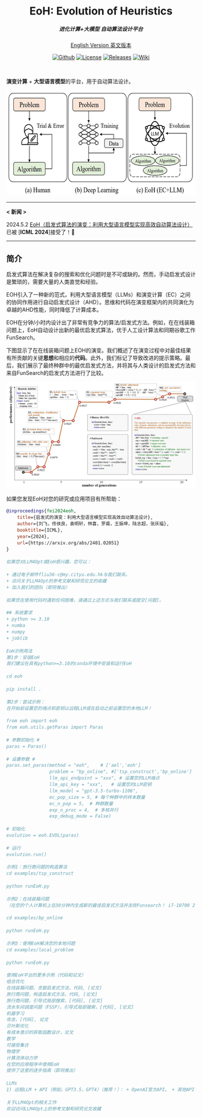 

<div align=center>
<h1 align="center">
EoH: Evolution of Heuristics 
</h1>
<h5 align="center">
进化计算+大模型 自动算法设计平台
</h5>

 [English Version 英文版本](./README.md)

[![Github][Github-image]][Github-url]
[![License][License-image]][License-url]
[![Releases][Releases-image]][Releases-url]
[![Wiki][Wiki-image]][Wiki-url]


[Github-image]: https://img.shields.io/badge/github-12100E.svg?style=flat-square
[License-image]: https://img.shields.io/badge/License-MIT-orange?style=flat-square
[Releases-image]: https://img.shields.io/badge/Release-Version_1.0-blue?style=flat-square
[Installation-image]: https://img.shields.io/badge/Web_Demo-Version_1.0-blue?style=flat-square
[Wiki-image]: https://img.shields.io/badge/Docs-参考文档-black?style=flat-square


[Github-url]: https://github.com/FeiLiu36/EOH
[License-url]: https://github.com/FeiLiu36/EOH/blob/main/LICENSE
[Releases-url]: https://github.com/FeiLiu36/EOH/releases
[Wiki-url]: https://github.com/FeiLiu36/EOH/tree/main/docs



</div>
<br>



**演变计算** + **大型语言模型**的平台，用于自动算法设计。

<img src="./docs/figures/eoh.JPG" alt="eoh" width="600" height="280">

---
**< 新闻 >**

2024.5.2 [EoH（启发式算法的演变：利用大型语言模型实现高效自动算法设计）](https://arxiv.org/abs/2401.02051) 已被 [**ICML 2024**]接受了！🎉

---

## 简介


启发式算法在解决复杂的搜索和优化问题时是不可或缺的。然而，手动启发式设计是繁琐的，需要大量的人类直觉和经验。

EOH引入了一种新的范式，利用大型语言模型（LLMs）和演变计算（EC）之间的协同作用进行自动启发式设计（AHD）。思维和代码在演变框架内的共同演化为卓越的AHD性能，同时降低了计算成本。

EOH在分钟/小时内设计出了非常有竞争力的算法/启发式方法。例如，在在线装箱问题上，EoH自动设计出新的最优启发式算法，优于人工设计算法和同期谷歌工作FunSearch。

下图显示了在在线装箱问题上EOH的演变。我们概述了在演变过程中对最佳结果有所贡献的关键**思想**和相应的**代码**。此外，我们标记了导致改进的提示策略。最后，我们展示了最终种群中的最优启发式方法，并将其与人类设计的启发式方法和来自FunSearch的启发式方法进行了比较。

<img src="./docs/figures/evolution.jpg" alt="ael" width="1000" height="auto">



如果您发现EoH对您的研究或应用项目有所帮助：

```bibtex
@inproceedings{fei2024eoh,
    title={启发式的演变：利用大型语言模型实现高效自动算法设计},
    author={刘飞，佟侠良，袁明轩，林喜，罗甫，王振坤，陆志超，张庆福},
    booktitle={ICML},
    year={2024},
    url={https://arxiv.org/abs/2401.02051}
}

如果您对LLM4Opt或EoH感兴趣，您可以：

+ 通过电子邮件fliu36-c@my.cityu.edu.hk与我们联系。
+ 访问关于LLM4Opt的参考文献和研究论文的收藏 
+ 加入我们的团队（即将推出）

如果您在使用代码时遇到任何困难，请通过上述方式与我们联系或提交[问题]。

## 系统要求
+ python >= 3.10
+ numba
+ numpy
+ joblib

EoH示例用法
第1步：安装EoH
我们建议在具有python>=3.10的conda环境中安装和运行EoH

cd eoh

pip install .
 
第2步：尝试示例：
在开始前设置您的端点和密钥以远程LLM或在启动之前设置您的本地LLM！

from eoh import eoh
from eoh.utils.getParas import Paras

# 参数初始化 #
paras = Paras() 

# 设置参数 #
paras.set_paras(method = "eoh",    # ['ael','eoh']
                problem = "bp_online", #['tsp_construct','bp_online']
                llm_api_endpoint = "xxx", # 设置您的LLM端点
                llm_api_key = "xxx",   # 设置您的LLM密钥
                llm_model = "gpt-3.5-turbo-1106",
                ec_pop_size = 5, # 每个种群中的样本数量
                ec_n_pop = 5,  # 种群数量
                exp_n_proc = 4,  # 多核并行
                exp_debug_mode = False)

# 初始化
evolution = eoh.EVOL(paras)

# 运行
evolution.run()
 
示例1：旅行商问题的构造算法
cd examples/tsp_construct

python runEoH.py
 
示例2：在线装箱问题
（在您的个人计算机上在30分钟内生成新的最佳启发式方法并击败Funsearch！ i7-10700 2.9Ghz, 32GB）

cd examples/bp_online

python runEoH.py
 
示例3：使用EoH解决您的本地问题
cd examples/local_problem

python runEoH.py
 
使用EoH平台的更多示例（代码和论文）
组合优化
在线装箱问题，贪婪启发式方法，代码, [论文]
旅行商问题，构造启发式方法，代码, [论文]
旅行商问题，引导式局部搜索，[代码], [论文]
流水车间调度问题（FSSP），引导式局部搜索，[代码], [论文]
机器学习
攻击，[代码], 论文
贝叶斯优化
有成本意识的获取函数设计，论文
数学
可接受集合
物理学
计算流体动力学
在您的应用程序中使用EoH
提供了这里的逐步指南（即将推出）

LLMs
1) 远程LLM + API（例如，GPT3.5，GPT4）（推荐！）： + OpenAI官方API。 + 其他API： + https://yukonnet.site/ + https://github.com/chatanywhere/GPT_API_free + https://www.api2d.com/ 2) 本地LLM部署 + API（例如，Llamacode，instruct Llama，gemma，deepseek等）： + 第1步：下载Huggingface模型，例如，下载gemma-2b-it（git clone https://huggingface.co/google/gemma-2b-it） + 第2步： + cd llm_server + python gemma_instruct_server.py + 第3步：将运行服务器生成的url复制到request.py（例如，将url='http://127.0.0.1:11012/completions'设置为测试您的服务器部署)。 + 第4步：将运行服务器生成的url复制到您的示例中的runAEL.py中（例如，将url='http://127.0.0.1:11012/completions'设置该项）。 + 第5步：Python runAEL.py 3) 您的实现： + 如果您想使用其他LLM或自己的GPT API或本地LLMs，请在ael/llm中添加您的接口

关于LLM4Opt的相关工作
欢迎访问LLM4Opt上的参考文献和研究论文收藏
